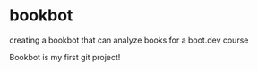 # bookbot
creating a bookbot that can analyze books for a boot.dev course

Bookbot is my first git project!